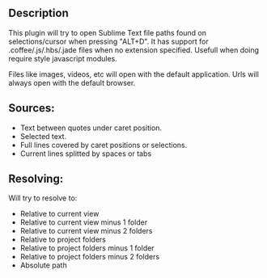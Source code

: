 Description
------------------

This plugin will try to open Sublime Text file paths found on selections/cursor when pressing "ALT+D".
It has support for .coffee/.js/.hbs/.jade files when no extension specified. Usefull when doing require style javascript modules.

Files like images, videos, etc will open with the default application.
Urls will always open with the default browser.

Sources:
------------------

- Text between quotes under caret position.
- Selected text.
- Full lines covered by caret positions or selections.
- Current lines splitted by spaces or tabs

Resolving:
------------------

Will try to resolve to:

- Relative to current view
- Relative to current view minus 1 folder
- Relative to current view minus 2 folders 
- Relative to project folders
- Relative to project folders minus 1 folder
- Relative to project folders minus 2 folders
- Absolute path
